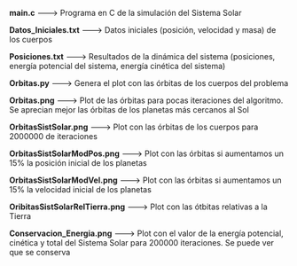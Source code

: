 **main.c** --->                         Programa en C de la simulación del Sistema Solar

**Datos_Iniciales.txt** --->            Datos iniciales (posición, velocidad y masa) de los cuerpos

**Posiciones.txt** --->                 Resultados de la dinámica del sistema (posiciones, energía potencial del sistema, energía cinética del sistema)

**Orbitas.py** --->                     Genera el plot con las órbitas de los cuerpos del problema

**Orbitas.png** --->                    Plot de las órbitas para pocas iteraciones del algoritmo. Se aprecian mejor las órbitas de los planetas más cercanos al Sol

**OrbitasSistSolar.png** --->            Plot con las órbitas de los cuerpos para 2000000 de iteraciones

**OrbitasSistSolarModPos.png** --->     Plot con las órbitas si aumentamos un 15% la posición inicial de los planetas

**OrbitasSistSolarModVel.png** --->     Plot con las órbitas si aumentamos un 15% la velocidad inicial de los planetas

**OribitasSistSolarRelTierra.png** ---> Plot con las ótbitas relativas a la Tierra

**Conservacion_Energia.png** --->       Plot con el valor de la energía potencial, cinética y total del Sistema Solar para 200000       iteraciones. Se puede ver que se conserva

